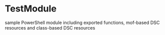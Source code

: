 # TestModule
sample PowerShell module including exported functions, mof-based DSC resources and class-based DSC resources
